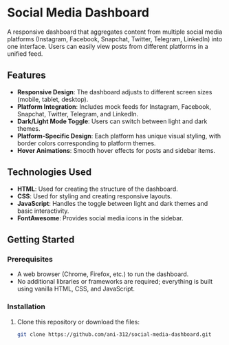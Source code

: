 # Social Media Dashboard

A responsive dashboard that aggregates content from multiple social media platforms (Instagram, Facebook, Snapchat, Twitter, Telegram, LinkedIn) into one interface. Users can easily view posts from different platforms in a unified feed.

## Features

- **Responsive Design**: The dashboard adjusts to different screen sizes (mobile, tablet, desktop).
- **Platform Integration**: Includes mock feeds for Instagram, Facebook, Snapchat, Twitter, Telegram, and LinkedIn.
- **Dark/Light Mode Toggle**: Users can switch between light and dark themes.
- **Platform-Specific Design**: Each platform has unique visual styling, with border colors corresponding to platform themes.
- **Hover Animations**: Smooth hover effects for posts and sidebar items.

## Technologies Used

- **HTML**: Used for creating the structure of the dashboard.
- **CSS**: Used for styling and creating responsive layouts.
- **JavaScript**: Handles the toggle between light and dark themes and basic interactivity.
- **FontAwesome**: Provides social media icons in the sidebar.

## Getting Started

### Prerequisites

- A web browser (Chrome, Firefox, etc.) to run the dashboard.
- No additional libraries or frameworks are required; everything is built using vanilla HTML, CSS, and JavaScript.

### Installation

1. Clone this repository or download the files:
   ```bash
   git clone https://github.com/ani-312/social-media-dashboard.git
